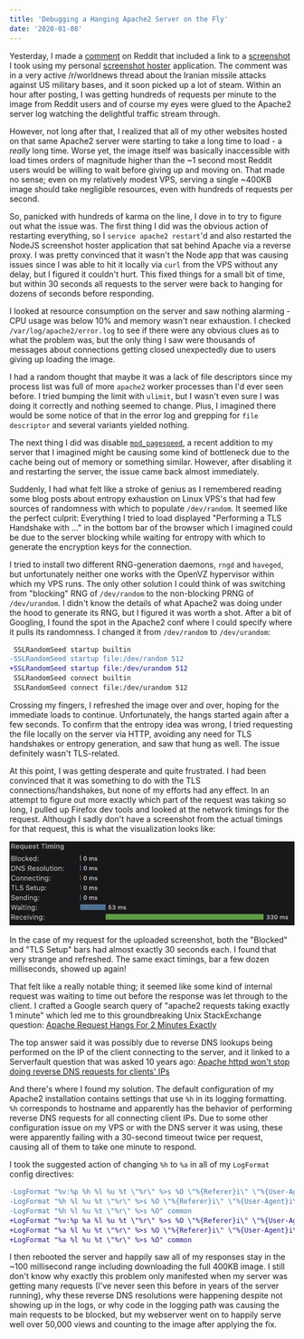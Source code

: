 ```yaml
---
title: 'Debugging a Hanging Apache2 Server on the Fly'
date: '2020-01-08'
---
```


Yesterday, I made a [comment](https://www.reddit.com/r/worldnews/comments/eljp1u/multiple_rockets_hit_taji_base_in_iraq/fdijgyb/?context=0) on Reddit that included a link to a [screenshot](https://ameo.link/u/700.png) I took using my personal [screenshot hoster](https://github.com/ameobea/ameotrack) application. The comment was in a very active /r/worldnews thread about the Iranian missile attacks against US military bases, and it soon picked up a lot of steam. Within an hour after posting, I was getting hundreds of requests per minute to the image from Reddit users and of course my eyes were glued to the Apache2 server log watching the delightful traffic stream through.

However, not long after that, I realized that all of my other websites hosted on that same Apache2 server were starting to take a long time to load - a _really_ long time. Worse yet, the image itself was basically inaccessible with load times orders of magnitude higher than the ~1 second most Reddit users would be willing to wait before giving up and moving on. That made no sense; even on my relatively modest VPS, serving a single ~400KB image should take negligible resources, even with hundreds of requests per second.

So, panicked with hundreds of karma on the line, I dove in to try to figure out what the issue was. The first thing I did was the obvious action of restarting everything, so I `service apache2 restart`'d and also restarted the NodeJS screenshot hoster application that sat behind Apache via a reverse proxy. I was pretty convinced that it wasn't the Node app that was causing issues since I was able to hit it locally via `curl` from the VPS without any delay, but I figured it couldn't hurt. This fixed things for a small bit of time, but within 30 seconds all requests to the server were back to hanging for dozens of seconds before responding.

I looked at resource consumption on the server and saw nothing alarming - CPU usage was below 10% and memory wasn't near exhaustion. I checked `/var/log/apache2/error.log` to see if there were any obvious clues as to what the problem was, but the only thing I saw were thousands of messages about connections getting closed unexpectedly due to users giving up loading the image.

I had a random thought that maybe it was a lack of file descriptors since my process list was full of more `apache2` worker processes than I'd ever seen before. I tried bumping the limit with `ulimit`, but I wasn't even sure I was doing it correctly and nothing seemed to change. Plus, I imagined there would be some notice of that in the error log and grepping for `file descriptor` and several variants yielded nothing.

The next thing I did was disable [`mod_pagespeed`](https://www.modpagespeed.com/), a recent addition to my server that I imagined might be causing some kind of bottleneck due to the cache being out of memory or something similar. However, after disabling it and restarting the server, the issue came back almost immediately.

Suddenly, I had what felt like a stroke of genius as I remembered reading some blog posts about entropy exhaustion on Linux VPS's that had few sources of randomness with which to populate `/dev/random`. It seemed like the perfect culprit: Everything I tried to load displayed "Performing a TLS Handshake with ..." in the bottom bar of the browser which I imagined could be due to the server blocking while waiting for entropy with which to generate the encryption keys for the connection.

I tried to install two different RNG-generation daemons, `rngd` and `haveged`, but unfortunately neither one works with the OpenVZ hypervisor within which my VPS runs. The only other solution I could think of was switching from "blocking" RNG of `/dev/random` to the non-blocking PRNG of `/dev/urandom`. I didn't know the details of what Apache2 was doing under the hood to generate its RNG, but I figured it was worth a shot. After a bit of Googling, I found the spot in the Apache2 conf where I could specify where it pulls its randomness. I changed it from `/dev/random` to `/dev/urandom`:

```diff
 SSLRandomSeed startup builtin
-SSLRandomSeed startup file:/dev/random 512
+SSLRandomSeed startup file:/dev/urandom 512
 SSLRandomSeed connect builtin
 SSLRandomSeed connect file:/dev/urandom 512
```

Crossing my fingers, I refreshed the image over and over, hoping for the immediate loads to continue. Unfortunately, the hangs started again after a few seconds. To confirm that the entropy idea was wrong, I tried requesting the file locally on the server via HTTP, avoiding any need for TLS handshakes or entropy generation, and saw that hung as well. The issue definitely wasn't TLS-related.

At this point, I was getting desperate and quite frustrated. I had been convinced that it was something to do with the TLS connections/handshakes, but none of my efforts had any effect. In an attempt to figure out more exactly which part of the request was taking so long, I pulled up Firefox dev tools and looked at the network timings for the request. Although I sadly don't have a screenshot from the actual timings for that request, this is what the visualization looks like:

![A screenshot of the Firefox network timings inspector visualization](./images/firefox-network-inspector.png)

In the case of my request for the uploaded screenshot, both the "Blocked" and "TLS Setup" bars had almost exactly 30 seconds each. I found that very strange and refreshed. The same exact timings, bar a few dozen milliseconds, showed up again!

That felt like a really notable thing; it seemed like some kind of internal request was waiting to time out before the response was let through to the client. I crafted a Google search query of "apache2 requests taking exactly 1 minute" which led me to this groundbreaking Unix StackExchange question: [Apache Request Hangs For 2 Minutes Exactly](https://unix.stackexchange.com/questions/93221/apache-request-hangs-for-2-minutes-exactly)

The top answer said it was possibly due to reverse DNS lookups being performed on the IP of the client connecting to the server, and it linked to a Serverfault question that was asked 10 years ago: [Apache httpd won't stop doing reverse DNS requests for clients' IPs](https://serverfault.com/questions/100225/apache-httpd-wont-stop-doing-reverse-dns-requests-for-clients-ips)

And there's where I found my solution. The default configuration of my Apache2 installation contains settings that use `%h` in its logging formatting. `%h` corresponds to hostname and apparently has the behavior of performing reverse DNS requests for all connecting client IPs. Due to some other configuration issue on my VPS or with the DNS server it was using, these were apparently failing with a 30-second timeout twice per request, causing all of them to take one minute to respond.

I took the suggested action of changing `%h` to `%a` in all of my `LogFormat` config directives:

```diff
-LogFormat "%v:%p %h %l %u %t \"%r\" %>s %O \"%{Referer}i\" \"%{User-Agent}i\"" vhost_combined
-LogFormat "%h %l %u %t \"%r\" %>s %O \"%{Referer}i\" \"%{User-Agent}i\"" combined
-LogFormat "%h %l %u %t \"%r\" %>s %O" common
+LogFormat "%v:%p %a %l %u %t \"%r\" %>s %O \"%{Referer}i\" \"%{User-Agent}i\"" vhost_combined
+LogFormat "%a %l %u %t \"%r\" %>s %O \"%{Referer}i\" \"%{User-Agent}i\"" combined
+LogFormat "%a %l %u %t \"%r\" %>s %O" common
```

I then rebooted the server and happily saw all of my responses stay in the ~100 millisecond range including downloading the full 400KB image. I still don't know why exactly this problem only manifested when my server was getting many requests (I've never seen this before in years of the server running), why these reverse DNS resolutions were happening despite not showing up in the logs, or why code in the logging path was causing the main requests to be blocked, but my webserver went on to happily serve well over 50,000 views and counting to the image after applying the fix.
